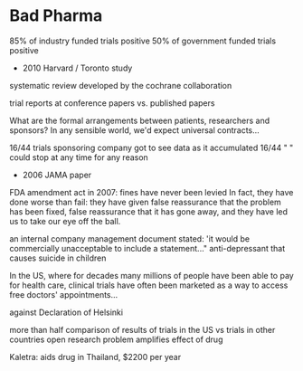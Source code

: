 # Bad Pharma

85% of industry funded trials positive
50% of government funded trials positive
- 2010 Harvard / Toronto study

systematic review developed by the cochrane collaboration

trial reports at conference papers vs. published papers

What are the formal arrangements between patients, researchers and sponsors?
In any sensible world, we'd expect universal contracts...

16/44 trials sponsoring company got to see data as it accumulated
16/44 "                       " could stop at any time for any reason
- 2006 JAMA paper

FDA amendment act in 2007: fines have never been levied
In fact, they have done worse than fail: they have given false reassurance that
the problem has been fixed, false reassurance that it has gone away, and they
have led us to take our eye off the ball.

an internal company management document stated: 'it would be commercially
unacceptable to include a statement..."
anti-depressant that causes suicide in children

In the US, where for decades many millions of people have been able to pay for
health care, clinical trials have often been marketed as a way to access free
doctors' appointments...

against Declaration of Helsinki

more than half
comparison of results of trials in the US vs trials in other countries
open research problem
amplifies effect of drug

Kaletra: aids drug in Thailand, $2200 per year
